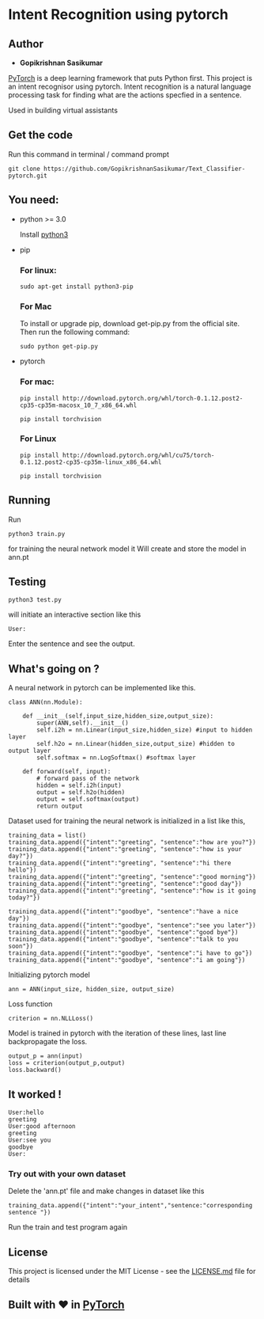 # Intent Recognition using pytorch

## Author

* **Gopikrishnan Sasikumar**

[PyTorch](http://pytorch.org/) is a deep learning framework that puts Python first. This project is an intent recognisor using pytorch. Intent recognition is a natural language processing task for finding what are the actions specfied in a sentence.

Used in building virtual assistants

## Get the code

Run this command in terminal / command prompt

```
git clone https://github.com/GopikrishnanSasikumar/Text_Classifier-pytorch.git
```

## You need:

* python >= 3.0

  Install [python3](https://www.python.org/download/releases/3.0/)

* pip

  ### For linux:

  ```
  sudo apt-get install python3-pip
  ```

  ### For Mac

  To install or upgrade pip, download get-pip.py from the official site. Then run the following command:

  ```
  sudo python get-pip.py
  ```

* pytorch

  ### For mac:

  ```
  pip install http://download.pytorch.org/whl/torch-0.1.12.post2-cp35-cp35m-macosx_10_7_x86_64.whl
  ```

  ```
  pip install torchvision
  ```

  ### For Linux

  ```
  pip install http://download.pytorch.org/whl/cu75/torch-0.1.12.post2-cp35-cp35m-linux_x86_64.whl
  ```

  ```
  pip install torchvision
  ```

## Running

Run

```
python3 train.py
```
for training the neural network model it Will create and store the model in ann.pt

## Testing

```
python3 test.py
```
will initiate an interactive section like this

```
User:
```
Enter the sentence and see the output.


## What's going on ?

A neural network in pytorch can be implemented like this.

```
class ANN(nn.Module):

    def __init__(self,input_size,hidden_size,output_size):
        super(ANN,self).__init__()
        self.i2h = nn.Linear(input_size,hidden_size) #input to hidden layer
        self.h2o = nn.Linear(hidden_size,output_size) #hidden to output layer
        self.softmax = nn.LogSoftmax() #softmax layer

    def forward(self, input):
        # forward pass of the network
        hidden = self.i2h(input)
        output = self.h2o(hidden)
        output = self.softmax(output)
        return output
```

Dataset used for training the neural network is initialized in a list like this,

```
training_data = list()
training_data.append({"intent":"greeting", "sentence":"how are you?"})
training_data.append({"intent":"greeting", "sentence":"how is your day?"})
training_data.append({"intent":"greeting", "sentence":"hi there hello"})
training_data.append({"intent":"greeting", "sentence":"good morning"})
training_data.append({"intent":"greeting", "sentence":"good day"})
training_data.append({"intent":"greeting", "sentence":"how is it going today?"})

training_data.append({"intent":"goodbye", "sentence":"have a nice day"})
training_data.append({"intent":"goodbye", "sentence":"see you later"})
training_data.append({"intent":"goodbye", "sentence":"good bye"})
training_data.append({"intent":"goodbye", "sentence":"talk to you soon"})
training_data.append({"intent":"goodbye", "sentence":"i have to go"})
training_data.append({"intent":"goodbye", "sentence":"i am going"})
```

Initializing pytorch model

```
ann = ANN(input_size, hidden_size, output_size)
```
Loss function

```
criterion = nn.NLLLoss()
```
Model is trained in pytorch with the iteration of these lines, last line backpropagate the loss.

```
output_p = ann(input)
loss = criterion(output_p,output)
loss.backward()
```
## It worked !

```
User:hello
greeting
User:good afternoon
greeting
User:see you
goodbye
User:
```
### Try out with your own dataset

Delete the 'ann.pt' file and make changes in dataset like this

```
training_data.append({"intent":"your_intent","sentence:"corresponding sentence "})
```
Run the train and test program again

## License

This project is licensed under the MIT License - see the [LICENSE.md](Text_Classifier-pytorch/LICENSE) file for details



## Built with :heart: in [PyTorch](http://pytorch.org/)













